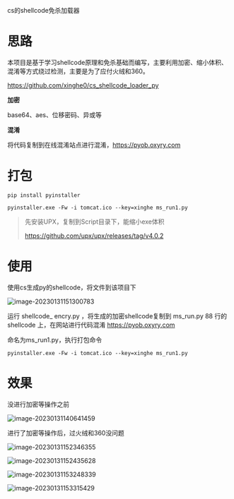 cs的shellcode免杀加载器


# 思路

本项目是基于学习shellcode原理和免杀基础而编写，主要利用加密、缩小体积、混淆等方式绕过检测，主要是为了应付火绒和360。

https://github.com/xinghe0/cs_shellcode_loader_py

**加密**

base64、aes、位移密码、异或等



**混淆**

将代码复制到在线混淆站点进行混淆，https://pyob.oxyry.com



# 打包

```
pip install pyinstaller

pyinstaller.exe -Fw -i tomcat.ico --key=xinghe ms_run1.py  
```



>先安装UPX，复制到Script目录下，能缩小exe体积
>
>https://github.com/upx/upx/releases/tag/v4.0.2



# 使用

使用cs生成py的shellcode，将文件到该项目下

![image-20230131151300783](https://xingheimg.oss-cn-guangzhou.aliyuncs.com/img/202301311513836.png)



运行 shellcode_ encry.py ，将生成的加密shellcode复制到 ms_run.py 88 行的shellcode 上，在网站进行代码混淆 https://pyob.oxyry.com

命名为ms_run1.py，执行打包命令



```
pyinstaller.exe -Fw -i tomcat.ico --key=xinghe ms_run1.py  
```



# 效果

没进行加密等操作之前

![image-20230131140641459](https://xingheimg.oss-cn-guangzhou.aliyuncs.com/img/202301311406578.png)







进行了加密等操作后，过火绒和360没问题

![image-20230131152346355](https://xingheimg.oss-cn-guangzhou.aliyuncs.com/img/202301311523432.png)

![image-20230131152435628](https://xingheimg.oss-cn-guangzhou.aliyuncs.com/img/202301311524668.png)

![image-20230131153248339](https://xingheimg.oss-cn-guangzhou.aliyuncs.com/img/202301311532386.png)

![image-20230131153315429](https://xingheimg.oss-cn-guangzhou.aliyuncs.com/img/202301311533453.png)
